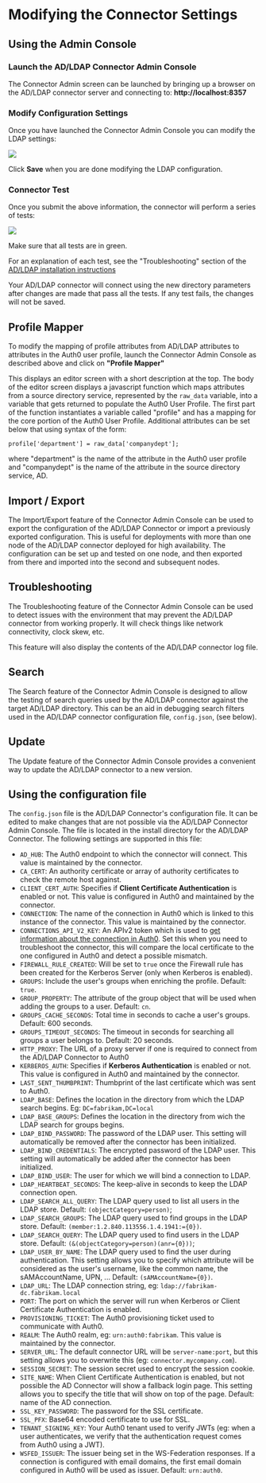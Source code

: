# Modifying the Connector Settings

## Using the Admin Console

### Launch the AD/LDAP Connector Admin Console

The Connector Admin screen can be launched by bringing up a browser on the AD/LDAP connector server and connecting to: __http://localhost:8357__

### Modify Configuration Settings

Once you have launched the Connector Admin Console  you can modify the LDAP settings:

![](https://cdn.auth0.com/docs/img/connector-configuration.png)

Click **Save** when you are done modifying the LDAP configuration.

### Connector Test

Once you submit the above information, the connector will perform a series of tests:

![](https://cdn.auth0.com/docs/img/connector-configuration-saved.png)

Make sure that all tests are in green.

For an explanation of each test, see the "Troubleshooting" section of the [AD/LDAP installation instructions](/connector/install)

Your AD/LDAP connector will connect using the new directory parameters after changes are made that pass all the tests.  If any test fails, the changes will not be saved.

## Profile Mapper

To modify the mapping of profile attributes from AD/LDAP attributes to attributes in the Auth0 user profile, launch the Connector Admin Console as described above and click on **"Profile Mapper"**

This displays an editor screen with a short description at the top.  The body of   the editor screen displays a javascript function which maps attributes from a source directory service, represented by the `raw_data` variable, into a variable that gets returned to populate the Auth0 User Profile.  The first part of the function instantiates a variable called "profile" and has a mapping for the core portion of the Auth0 User Profile.  Additional attributes can be set below that using syntax of the form:

```
profile['department'] = raw_data['companydept'];
```

where "department" is the name of the attribute in the Auth0 user profile and "companydept" is the name of the attribute in the source directory service, AD.

## Import / Export

The Import/Export feature of the Connector Admin Console can be used to export the configuration of the AD/LDAP Connector or import a previously exported configuration.  This is useful for deployments with more than one node of the AD/LDAP connector deployed for high availability.  The configuration can be set up and tested on one node, and then exported from there and imported into the second and subsequent nodes.

## Troubleshooting

The Troubleshooting feature of the Connector Admin Console can be used to detect issues with the environment that may prevent the AD/LDAP connector from working properly.  It will check things like network connectivity, clock skew, etc.

This feature will also display the contents of the AD/LDAP connector log file.

## Search
The Search feature of the Connector Admin Console is designed to allow the testing of search queries used by the AD/LDAP connector against the target AD/LDAP directory.  This can be an aid in debugging search filters used in the AD/LDAP connector configuration file, `config.json`, (see below).

## Update
The Update feature of the Connector Admin Console provides a convenient way to update the AD/LDAP connector to a new version.

## Using the configuration file

The `config.json` file is the AD/LDAP Connector's configuration file.  It can be edited to make changes that are not possible via the AD/LDAP Connector Admin Console. The file is located in the install directory for the AD/LDAP Connector. The following settings are supported in this file:

 - `AD_HUB`: The Auth0 endpoint to which the connector will connect. This value is maintained by the connector.
 - `CA_CERT`: An authority certificate or array of authority certificates to check the remote host against.
 - `CLIENT_CERT_AUTH`: Specifies if **Client Certificate Authentication** is enabled or not. This value is configured in Auth0 and maintained by the connector.
 - `CONNECTION`: The name of the connection in Auth0 which is linked to this instance of the connector. This value is maintained by the connector.
 - `CONNECTIONS_API_V2_KEY`: An APIv2 token which is used to [get information about the connection in Auth0](/apiv2#!/connections/get_connections). Set this when you need to troubleshoot the connector, this will compare the local certificate to the one configured in Auth0 and detect a possible mismatch.
 - `FIREWALL_RULE_CREATED`: Will be set to `true` once the Firewall rule has been created for the Kerberos Server (only when Kerberos is enabled).
 - `GROUPS`: Include the user's groups when enriching the profile. Default: `true`.
 - `GROUP_PROPERTY`: The attribute of the group object that will be used when adding the groups to a user. Default: `cn`.
 - `GROUPS_CACHE_SECONDS`: Total time in seconds to cache a user's groups. Default: 600 seconds.
 - `GROUPS_TIMEOUT_SECONDS`: The timeout in seconds for searching all groups a user belongs to. Default: 20 seconds.
 - `HTTP_PROXY`: The URL of a proxy server if one is required to connect from the AD/LDAP Connector to Auth0
 - `KERBEROS_AUTH`: Specifies if **Kerberos Authentication** is enabled or not. This value is configured in Auth0 and maintained by the connector.
 - `LAST_SENT_THUMBPRINT`: Thumbprint of the last certificate which was sent to Auth0.
 - `LDAP_BASE`: Defines the location in the directory from which the LDAP search begins. Eg: `DC=fabrikam,DC=local`
 - `LDAP_BASE_GROUPS`: Defines the location in the directory from wich the LDAP search for groups begins.
 - `LDAP_BIND_PASSWORD`: The password of the LDAP user. This setting will automatically be removed after the connector has been initialized.
 - `LDAP_BIND_CREDENTIALS`: The encrypted password of the LDAP user. This setting will automatically be added after the connector has been initialized.
 - `LDAP_BIND_USER`: The user for which we will bind a connection to LDAP.
 - `LDAP_HEARTBEAT_SECONDS`: The keep-alive in seconds to keep the LDAP connection open.
 - `LDAP_SEARCH_ALL_QUERY`: The LDAP query used to list all users in the LDAP store. Default: `(objectCategory=person)`;
 - `LDAP_SEARCH_GROUPS`: The LDAP query used to find groups in the LDAP store. Default: `(member:1.2.840.113556.1.4.1941:={0})`.
 - `LDAP_SEARCH_QUERY`: The LDAP query used to find users in the LDAP store. Default: `(&(objectCategory=person)(anr={0}))`;
 - `LDAP_USER_BY_NAME`: The LDAP query used to find the user during authentication. This setting allows you to specify which attribute will be considered as the user's username, like the common name, the sAMAccountName, UPN, ... Default: `(sAMAccountName={0})`.
 - `LDAP_URL`: The LDAP connection string, eg: `ldap://fabrikam-dc.fabrikam.local`
 - `PORT`: The port on which the server will run when Kerberos or Client Certificate Authentication is enabled.
 - `PROVISIONING_TICKET`: The Auth0 provisioning ticket used to communicate with Auth0.
 - `REALM`: The Auth0 realm, eg: `urn:auth0:fabrikam`. This value is maintained by the connector.
 - `SERVER_URL`: The default connector URL will be `server-name:port`, but this setting allows you to overwrite this (eg: `connector.mycompany.com`).
 - `SESSION_SECRET`: The session secret used to encrypt the session cookie.
 - `SITE_NAME`: When Client Certificate Authentication is enabled, but not possible the AD Connector will show a fallback login page. This setting allows you to specify the title that will show on top of the page. Default: name of the AD connection.
 - `SSL_KEY_PASSWORD`: The password for the SSL certificate.
 - `SSL_PFX`: Base64 encoded certificate to use for SSL.
 - `TENANT_SIGNING_KEY`: Your Auth0 tenant used to verify JWTs (eg: when a user authenticates, we verify that the authentication request comes from Auth0 using a JWT).
 - `WSFED_ISSUER`: The issuer being set in the WS-Federation responses. If a connection is configured with email domains, the first email domain configured in Auth0 will be used as issuer. Default: `urn:auth0`.
